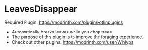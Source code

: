 # LeavesDisappear
Required Plugin: https://modrinth.com/plugin/kotlinplugins
- Automatically breaks leaves while you chop trees.  
- The purpose of this plugin is to improve the foraging experience.
- Check out other plugins: https://modrinth.com/user/Winlyps
